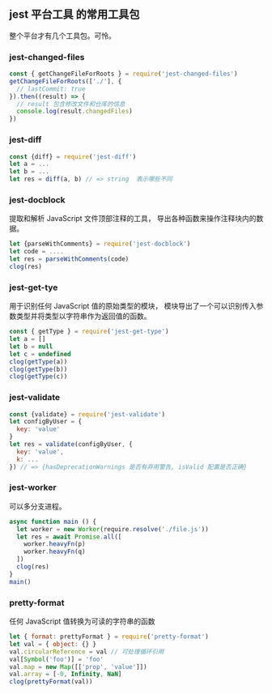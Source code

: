 ## jest 平台工具 的常用工具包

整个平台才有几个工具包。可怜。

### jest-changed-files

```js
const { getChangeFileForRoots } = require('jest-changed-files')
getChangeFileForRoots(['./'], {
  // lastCommit: true
}).then((result) => {
  // result 包含修改文件和仓库的信息
  console.log(result.changedFiles)
})
```

### jest-diff

```js
const {diff} = require('jest-diff')
let a = ...
let b = ...
let res = diff(a, b) // => string  表示哪些不同
```

### jest-docblock

提取和解析 JavaScript 文件顶部注释的工具， 导出各种函数来操作注释块内的数据。

```js
let {parseWithComments} = require('jest-docblock')
let code = ....
let res = parseWithComments(code)
clog(res)
```

### jest-get-tye

用于识别任何 JavaScript 值的原始类型的模块， 模块导出了一个可以识别传入参数类型并将类型以字符串作为返回值的函数。

```js
const { getType } = require('jest-get-type')
let a = []
let b = null
let c = undefined
clog(getType(a))
clog(getType(b))
clog(getType(c))
```

### jest-validate

```js
const {validate} = require('jest-validate')
let configByUser = {
  key: 'value'
}
let res = validate(configByUser, {
  key: 'value',
  k: ...
}) // => {hasDeprecationWarnings 是否有弃用警告, isValid 配置是否正确}
```

### jest-worker

可以多分支进程。

```js
async function main () {
  let worker = new Worker(require.resolve('./file.js'))
  let res = await Promise.all([
    worker.heavyFn(p)
    worker.heavyFn(q)
  ])
  clog(res)
}
main()
```

### pretty-format

任何 JavaScript 值转换为可读的字符串的函数

```js
let { format: prettyFormat } = require('pretty-format')
let val = { object: {} }
val.circularReference = val // 可处理循环引用
val[Symbol('foo')] = 'foo'
val.map = new Map([['prop', 'value']])
val.array = [-0, Infinity, NaN]
clog(prettyFormat(val))
```
